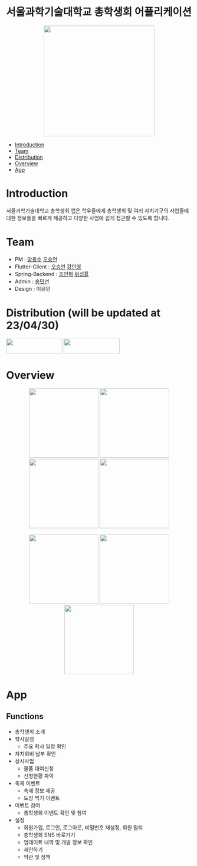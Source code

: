 
# 서울과학기술대학교 총학생회 어플리케이션
<div>
  <p align = "center">
    <img width = "300" src = "https://user-images.githubusercontent.com/55964078/230644493-f2c8afe2-36ad-4427-8b3d-03f55c2dd4d2.svg">
  </p>
</div>

* [Introduction](https://github.com/suee97/StartApp-Flutter/#Introduction)
* [Team](https://github.com/suee97/StartApp-Flutter/#Team)
* [Distribution](https://github.com/suee97/StartApp-Flutter/#Distribution)
* [Overview](https://github.com/suee97/StartApp-Flutter/#Overview)
* [App](https://github.com/suee97/StartApp-Flutter/#App)

# Introduction
서울과학기술대학교 총학생회 앱은 학우들에게 총학생회 및 여러 자치기구의 사업들에 대한 정보들을 빠르게 제공하고 다양한 사업에 쉽게 접근할 수 있도록 합니다.

# Team
- PM : [양용수](https://github.com/itsmeyongsu) [오승언](https://github.com/suee97)
- Flutter-Client : [오승언](https://github.com/suee97) [강인영](https://github.com/KangInyeong)
- Spring-Backend : [조인혁](https://github.com/InHyeok-J) [위성률](https://github.com/s-ryuri)
- Admin : [송민선](https://github.com/Songminseon)
- Design : 이유민

# Distribution (will be updated at 23/04/30)
<p>
  <a href="https://apps.apple.com/kr/app/%EC%84%9C%EC%9A%B8%EA%B3%BC%ED%95%99%EA%B8%B0%EC%88%A0%EB%8C%80%ED%95%99%EA%B5%90-%EC%B4%9D%ED%95%99%EC%83%9D%ED%9A%8C/id1641852619"><img src="https://img.shields.io/badge/App Store-0D96F6?style=flat-square&logo=AppStore&logoColor=white", width=152, height=40/></a> 
  <a href="https://play.google.com/store/apps/details?id=com.start.STart&hl=ko"> <img src="https://img.shields.io/badge/Google Play-414141?style=flat-square&logo=GooglePlay&logoColor=white", width=152, height=40/></a>
</p>

# Overview
<div>
  <p align = "center">
    <img width = "188" src = "https://user-images.githubusercontent.com/55964078/230649833-bcfafb37-6ea3-4325-9ef5-734d221c646c.png">
    <img width = "188" src = "https://user-images.githubusercontent.com/55964078/230650018-7c0b7697-6c98-4351-b7f2-b644c9c13260.png">
    <img width = "188" src = "https://user-images.githubusercontent.com/55964078/230650026-99d14451-dc64-4bc3-85ec-ea61d8687489.png">
    <img width = "188" src = "https://user-images.githubusercontent.com/55964078/230650033-7f8a0c0a-e21a-446e-a3d7-784cba9b69e6.png">
  </p>
</div>
<div>
  <p align = "center">
    <img width = "188" src = "https://user-images.githubusercontent.com/55964078/230650038-7540a9af-0228-4873-b961-efa64e2e5cc1.png">
    <img width = "188" src = "https://user-images.githubusercontent.com/55964078/230650041-04f7b659-99b3-462d-9763-c0ba05f6cb9c.png">
    <img width = "188" src = "https://user-images.githubusercontent.com/55964078/230650045-205cf040-6e9f-48d8-9e40-95e9e7bd3bd6.png">
  </p>
</div>

# App
## Functions
- 총학생회 소개
- 학사일정
  - 주요 학사 일정 확인
- 자치회비 납부 확인
- 상시사업
	- 물품 대여신청
	- 신청현황 파악
- 축제 이벤트
	- 축제 정보 제공
	- 도장 찍기 이벤트
- 이벤트 참여
	- 총학생회 이벤트 확인 및 참여
- 설정
	- 회원가입, 로그인, 로그아웃, 비밀번호 재설정, 회원 탈퇴
	- 총학생회 SNS 바로가기
	- 업데이트 내역 및 개발 정보 확인
	- 제안하기
	- 약관 및 정책
